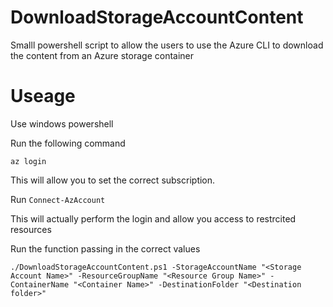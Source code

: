 # DownloadStorageAccountContent
Smalll powershell script to allow the users to use the Azure CLI to download the content from an Azure storage container

# Useage

Use windows powershell

Run the following command

`az login`

This will allow you to set the correct subscription.

Run `Connect-AzAccount`

This will actually perform the login and allow you access to restrcited resources

Run the function passing in the correct values

`./DownloadStorageAccountContent.ps1 -StorageAccountName "<Storage Account Name>" -ResourceGroupName "<Resource Group Name>" -ContainerName "<Container Name>" -DestinationFolder "<Destination folder>"`